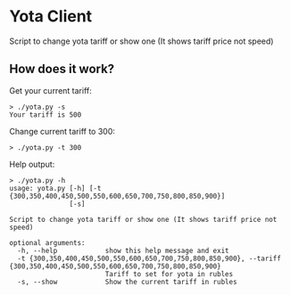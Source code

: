 # Yota Client

Script to change yota tariff or show one (It shows tariff price not speed)

## How does it work?

Get your current tariff:

```
> ./yota.py -s
Your tariff is 500
```

Сhange current tariff to 300:

```
> ./yota.py -t 300
```

Help output:

```
> ./yota.py -h
usage: yota.py [-h] [-t {300,350,400,450,500,550,600,650,700,750,800,850,900}]
               [-s]

Script to change yota tariff or show one (It shows tariff price not speed)

optional arguments:
  -h, --help            show this help message and exit
  -t {300,350,400,450,500,550,600,650,700,750,800,850,900}, --tariff {300,350,400,450,500,550,600,650,700,750,800,850,900}
                        Tariff to set for yota in rubles
  -s, --show            Show the current tariff in rubles

```
